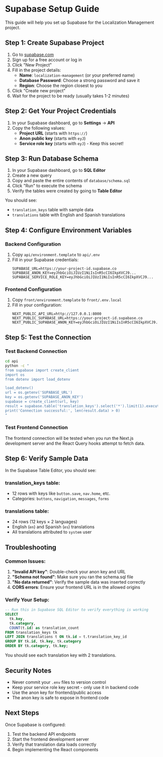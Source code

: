 # Supabase Setup Guide

This guide will help you set up Supabase for the Localization Management project.

## Step 1: Create Supabase Project

1. Go to [supabase.com](https://supabase.com)
2. Sign up for a free account or log in
3. Click "New Project"
4. Fill in the project details:
   - **Name**: `localization-management` (or your preferred name)
   - **Database Password**: Choose a strong password and save it
   - **Region**: Choose the region closest to you
5. Click "Create new project"
6. Wait for the project to be ready (usually takes 1-2 minutes)

## Step 2: Get Your Project Credentials

1. In your Supabase dashboard, go to **Settings** → **API**
2. Copy the following values:
   - **Project URL** (starts with `https://`)
   - **Anon public key** (starts with `eyJ`)
   - **Service role key** (starts with `eyJ`) - Keep this secret!

## Step 3: Run Database Schema

1. In your Supabase dashboard, go to **SQL Editor**
2. Create a new query
3. Copy and paste the entire contents of `database/schema.sql`
4. Click "Run" to execute the schema
5. Verify the tables were created by going to **Table Editor**

You should see:
- `translation_keys` table with sample data
- `translations` table with English and Spanish translations

## Step 4: Configure Environment Variables

### Backend Configuration
1. Copy `api/environment.template` to `api/.env`
2. Fill in your Supabase credentials:
   ```
   SUPABASE_URL=https://your-project-id.supabase.co
   SUPABASE_ANON_KEY=eyJhbGciOiJIUzI1NiIsInR5cCI6IkpXVCJ9...
   SUPABASE_SERVICE_ROLE_KEY=eyJhbGciOiJIUzI1NiIsInR5cCI6IkpXVCJ9...
   ```

### Frontend Configuration
1. Copy `front/environment.template` to `front/.env.local`
2. Fill in your configuration:
   ```
   NEXT_PUBLIC_API_URL=http://127.0.0.1:8000
   NEXT_PUBLIC_SUPABASE_URL=https://your-project-id.supabase.co
   NEXT_PUBLIC_SUPABASE_ANON_KEY=eyJhbGciOiJIUzI1NiIsInR5cCI6IkpXVCJ9...
   ```

## Step 5: Test the Connection

### Test Backend Connection
```bash
cd api
python -c "
from supabase import create_client
import os
from dotenv import load_dotenv

load_dotenv()
url = os.getenv('SUPABASE_URL')
key = os.getenv('SUPABASE_ANON_KEY')
supabase = create_client(url, key)
result = supabase.table('translation_keys').select('*').limit(1).execute()
print('Connection successful:', len(result.data) > 0)
"
```

### Test Frontend Connection
The frontend connection will be tested when you run the Next.js development server and the React Query hooks attempt to fetch data.

## Step 6: Verify Sample Data

In the Supabase Table Editor, you should see:

### translation_keys table:
- 12 rows with keys like `button.save`, `nav.home`, etc.
- Categories: `buttons`, `navigation`, `messages`, `forms`

### translations table:
- 24 rows (12 keys × 2 languages)
- English (`en`) and Spanish (`es`) translations
- All translations attributed to `system` user

## Troubleshooting

### Common Issues:

1. **"Invalid API key"**: Double-check your anon key and URL
2. **"Schema not found"**: Make sure you ran the schema.sql file
3. **"No data returned"**: Verify the sample data was inserted correctly
4. **CORS errors**: Ensure your frontend URL is in the allowed origins

### Verify Your Setup:
```sql
-- Run this in Supabase SQL Editor to verify everything is working
SELECT 
  tk.key,
  tk.category,
  COUNT(t.id) as translation_count
FROM translation_keys tk
LEFT JOIN translations t ON tk.id = t.translation_key_id
GROUP BY tk.id, tk.key, tk.category
ORDER BY tk.category, tk.key;
```

You should see each translation key with 2 translations.

## Security Notes

- Never commit your `.env` files to version control
- Keep your service role key secret - only use it in backend code
- Use the anon key for frontend/public access
- The anon key is safe to expose in frontend code

## Next Steps

Once Supabase is configured:
1. Test the backend API endpoints
2. Start the frontend development server
3. Verify that translation data loads correctly
4. Begin implementing the React components 
